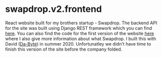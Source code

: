 # swapdrop.v2.frontend


React website built for my brothers startup - Swapdrop. The backend API for the site was built using Django REST framework which you can find [here](https://github.com/lukasmyth96/swapdrop.v2.backend). You can also find the code for the first version of the website [here](https://github.com/lukasmyth96/SWAPDROP) where I also give more information about what Swapdrop. I built this with David ([Da-Byte](https://github.com/Da-byte)) in summer 2020. Unfortunatley we didn't have time to finish this version of the site before the company folded.  


